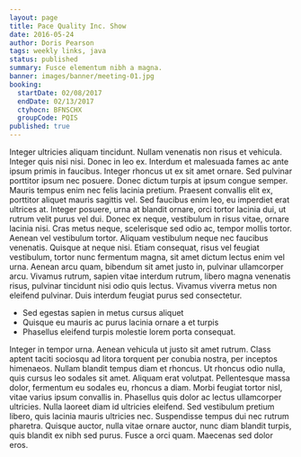 ```yaml
---
layout: page
title: Pace Quality Inc. Show
date: 2016-05-24
author: Doris Pearson
tags: weekly links, java
status: published
summary: Fusce elementum nibh a magna.
banner: images/banner/meeting-01.jpg
booking:
  startDate: 02/08/2017
  endDate: 02/13/2017
  ctyhocn: BFNSCHX
  groupCode: PQIS
published: true
---
```

Integer ultricies aliquam tincidunt. Nullam venenatis non risus et vehicula. Integer quis nisi nisi. Donec in leo ex. Interdum et malesuada fames ac ante ipsum primis in faucibus. Integer rhoncus ut ex sit amet ornare. Sed pulvinar porttitor ipsum nec posuere. Donec dictum turpis at ipsum congue semper. Mauris tempus enim nec felis lacinia pretium. Praesent convallis elit ex, porttitor aliquet mauris sagittis vel. Sed faucibus enim leo, eu imperdiet erat ultrices at.
Integer posuere, urna at blandit ornare, orci tortor lacinia dui, ut rutrum velit purus vel dui. Donec ex neque, vestibulum in risus vitae, ornare lacinia nisi. Cras metus neque, scelerisque sed odio ac, tempor mollis tortor. Aenean vel vestibulum tortor. Aliquam vestibulum neque nec faucibus venenatis. Quisque at neque nisi. Etiam consequat, risus vel feugiat vestibulum, tortor nunc fermentum magna, sit amet dictum lectus enim vel urna. Aenean arcu quam, bibendum sit amet justo in, pulvinar ullamcorper arcu. Vivamus rutrum, sapien vitae interdum rutrum, libero magna venenatis risus, pulvinar tincidunt nisi odio quis lectus. Vivamus viverra metus non eleifend pulvinar. Duis interdum feugiat purus sed consectetur.

* Sed egestas sapien in metus cursus aliquet
* Quisque eu mauris ac purus lacinia ornare a et turpis
* Phasellus eleifend turpis molestie lorem porta consequat.

Integer in tempor urna. Aenean vehicula ut justo sit amet rutrum. Class aptent taciti sociosqu ad litora torquent per conubia nostra, per inceptos himenaeos. Nullam blandit tempus diam et rhoncus. Ut rhoncus odio nulla, quis cursus leo sodales sit amet. Aliquam erat volutpat. Pellentesque massa dolor, fermentum eu sodales eu, rhoncus a diam. Morbi feugiat tortor nisl, vitae varius ipsum convallis in. Phasellus quis dolor ac lectus ullamcorper ultricies. Nulla laoreet diam id ultricies eleifend. Sed vestibulum pretium libero, quis lacinia mauris ultricies nec. Suspendisse tempus dui nec rutrum pharetra. Quisque auctor, nulla vitae ornare auctor, nunc diam blandit turpis, quis blandit ex nibh sed purus. Fusce a orci quam. Maecenas sed dolor eros.
